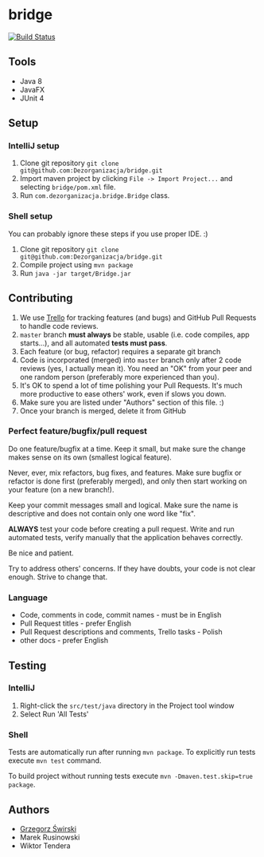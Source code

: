 # bridge

[![Build Status](https://travis-ci.org/Dezorganizacja/bridge.svg)](https://travis-ci.org/Dezorganizacja/bridge)

## Tools
* Java 8
* JavaFX
* JUnit 4

## Setup

### IntelliJ setup
1. Clone git repository `git clone git@github.com:Dezorganizacja/bridge.git`
2. Import maven project by clicking `File -> Import Project...` and selecting `bridge/pom.xml` file.
3. Run `com.dezorganizacja.bridge.Bridge` class.

### Shell setup

You can probably ignore these steps if you use proper IDE. :)

1. Clone git repository `git clone git@github.com:Dezorganizacja/bridge.git`
2. Compile project using `mvn package`
3. Run `java -jar target/Bridge.jar`

## Contributing

1. We use [Trello](https://trello.com/b/xIddxJPH/main) for tracking features (and bugs) and GitHub Pull Requests to handle code reviews.
2. `master` branch **must always** be stable, usable (i.e. code compiles, app starts...), and all automated **tests must pass**.
3. Each feature (or bug, refactor) requires a separate git branch
4. Code is incorporated (merged) into `master` branch only after 2 code reviews (yes, I actually mean it). You need an "OK" from your peer and one random person (preferably more experienced than you).
5. It's OK to spend a lot of time polishing your Pull Requests. It's much more productive to ease others' work, even if slows you down.
6. Make sure you are listed under "Authors" section of this file. :)
7. Once your branch is merged, delete it from GitHub

### Perfect feature/bugfix/pull request

Do one feature/bugfix at a time. Keep it small, but make sure the change makes sense on its own (smallest logical feature).

Never, ever, mix refactors, bug fixes, and features. Make sure bugfix or refactor is done first (preferably merged), and only then start working on your feature (on a new branch!).

Keep your commit messages small and logical. Make sure the name is descriptive and does not contain only one word like "fix".

**ALWAYS** test your code before creating a pull request. Write and run automated tests, verify manually that the application behaves correctly.

Be nice and patient.

Try to address others' concerns. If they have doubts, your code is not clear enough. Strive to change that.

### Language

* Code, comments in code, commit names - must be in English
* Pull Request titles - prefer English
* Pull Request descriptions and comments, Trello tasks - Polish
* other docs - prefer English

## Testing

### IntelliJ

1. Right-click the `src/test/java` directory in the Project tool window
2. Select Run 'All Tests'

### Shell

Tests are automatically run after running `mvn package`. To explicitly run tests execute
`mvn test` command.

To build project without running tests execute `mvn -Dmaven.test.skip=true package`.

## Authors

* [Grzegorz Świrski](http://swirski.name)
* Marek Rusinowski
* Wiktor Tendera

